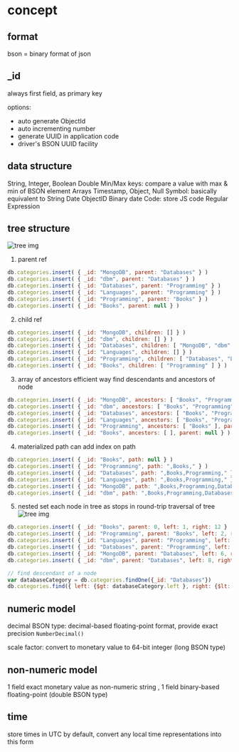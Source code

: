 # concept
## format
bson = binary format of json

## _id
always first field, as primary key

options:
- auto generate ObjectId
- auto incrementing number
- generate UUID in application code
- driver's BSON UUID facility

## data structure
String, Integer, Boolean
Double
Min/Max keys: compare a value with max & min of BSON element
Arrays
Timestamp, Object, Null
Symbol: basically equivalent to String
Date
ObjectID
Binary date
Code: store JS code
Regular Expression

## tree structure
![tree img](img/data-model-tree.png)

1. parent ref
```js
db.categories.insert( { _id: "MongoDB", parent: "Databases" } )
db.categories.insert( { _id: "dbm", parent: "Databases" } )
db.categories.insert( { _id: "Databases", parent: "Programming" } )
db.categories.insert( { _id: "Languages", parent: "Programming" } )
db.categories.insert( { _id: "Programming", parent: "Books" } )
db.categories.insert( { _id: "Books", parent: null } )
```
2. child ref
```js
db.categories.insert( { _id: "MongoDB", children: [] } )
db.categories.insert( { _id: "dbm", children: [] } )
db.categories.insert( { _id: "Databases", children: [ "MongoDB", "dbm" ] } )
db.categories.insert( { _id: "Languages", children: [] } )
db.categories.insert( { _id: "Programming", children: [ "Databases", "Languages" ] } )
db.categories.insert( { _id: "Books", children: [ "Programming" ] } )
```

3. array of ancestors
efficient way find descendants and ancestors of node
```js
db.categories.insert( { _id: "MongoDB", ancestors: [ "Books", "Programming", "Databases" ], parent: "Databases" } )
db.categories.insert( { _id: "dbm", ancestors: [ "Books", "Programming", "Databases" ], parent: "Databases" } )
db.categories.insert( { _id: "Databases", ancestors: [ "Books", "Programming" ], parent: "Programming" } )
db.categories.insert( { _id: "Languages", ancestors: [ "Books", "Programming" ], parent: "Programming" } )
db.categories.insert( { _id: "Programming", ancestors: [ "Books" ], parent: "Books" } )
db.categories.insert( { _id: "Books", ancestors: [ ], parent: null } )
```

4. materialized path
can add index on path
```js
db.categories.insert( { _id: "Books", path: null } )
db.categories.insert( { _id: "Programming", path: ",Books," } )
db.categories.insert( { _id: "Databases", path: ",Books,Programming," } )
db.categories.insert( { _id: "Languages", path: ",Books,Programming," } )
db.categories.insert( { _id: "MongoDB", path: ",Books,Programming,Databases," } )
db.categories.insert( { _id: "dbm", path: ",Books,Programming,Databases," } )
```
5. nested set
each node in tree as stops in round-trip traversal of tree
![tree img](img/nested-set.png)
```js
db.categories.insert( { _id: "Books", parent: 0, left: 1, right: 12 } )
db.categories.insert( { _id: "Programming", parent: "Books", left: 2, right: 11 } )
db.categories.insert( { _id: "Languages", parent: "Programming", left: 3, right: 4 } )
db.categories.insert( { _id: "Databases", parent: "Programming", left: 5, right: 10 } )
db.categories.insert( { _id: "MongoDB", parent: "Databases", left: 6, right: 7 } )
db.categories.insert( { _id: "dbm", parent: "Databases", left: 8, right: 9 } )

// find descendant of a node
var databaseCategory = db.categories.findOne({_id: "Databases"})
db.categories.find({ left: {$gt: databaseCategory.left }, right: {$lt: databaseCategory.right} })
```

## numeric model
decimal BSON type: decimal-based floating-point format, provide exact precision
`NumberDecimal()`

scale factor: convert to monetary value to 64-bit integer (long BSON type)

## non-numeric model
1 field exact monetary value as non-numeric string ,
1 field binary-based floating-point (double BSON type)

## time
store times in UTC by default, convert any local time representations into this form
